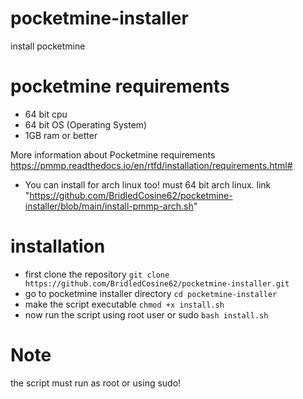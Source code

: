# pocketmine-installer
install pocketmine

# pocketmine requirements

- 64 bit cpu
- 64 bit OS (Operating System)
- 1GB ram or better

More information about Pocketmine requirements https://pmmp.readthedocs.io/en/rtfd/installation/requirements.html#

- You can install for arch linux too! must 64 bit arch linux. link "https://github.com/BridledCosine62/pocketmine-installer/blob/main/install-pmmp-arch.sh"
# installation
- first clone the repository ```git clone https://github.com/BridledCosine62/pocketmine-installer.git```
- go to pocketmine installer directory ```cd pocketmine-installer```
- make the script executable ```chmod +x install.sh```
- now run the script using root user or sudo ```bash install.sh```
# Note

the script must run as root or using sudo!
